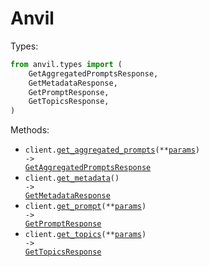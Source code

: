 # Anvil

Types:

```python
from anvil.types import (
    GetAggregatedPromptsResponse,
    GetMetadataResponse,
    GetPromptResponse,
    GetTopicsResponse,
)
```

Methods:

- <code title="post /api/beta/prompts">client.<a href="./src/anvil/_client.py">get_aggregated_prompts</a>(\*\*<a href="src/anvil/types/client_get_aggregated_prompts_params.py">params</a>) -> <a href="./src/anvil/types/get_aggregated_prompts_response.py">GetAggregatedPromptsResponse</a></code>
- <code title="get /api/beta/metadata">client.<a href="./src/anvil/_client.py">get_metadata</a>() -> <a href="./src/anvil/types/get_metadata_response.py">GetMetadataResponse</a></code>
- <code title="get /api/beta/prompts">client.<a href="./src/anvil/_client.py">get_prompt</a>(\*\*<a href="src/anvil/types/client_get_prompt_params.py">params</a>) -> <a href="./src/anvil/types/get_prompt_response.py">GetPromptResponse</a></code>
- <code title="post /api/beta/topics">client.<a href="./src/anvil/_client.py">get_topics</a>(\*\*<a href="src/anvil/types/client_get_topics_params.py">params</a>) -> <a href="./src/anvil/types/get_topics_response.py">GetTopicsResponse</a></code>
